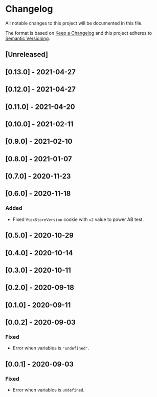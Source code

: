 # Changelog

All notable changes to this project will be documented in this file.

The format is based on [Keep a Changelog](http://keepachangelog.com/en/1.0.0/)
and this project adheres to [Semantic Versioning](http://semver.org/spec/v2.0.0.html).

## [Unreleased]

## [0.13.0] - 2021-04-27

## [0.12.0] - 2021-04-27

## [0.11.0] - 2021-04-20

## [0.10.0] - 2021-02-11

## [0.9.0] - 2021-02-10

## [0.8.0] - 2021-01-07

## [0.7.0] - 2020-11-23

## [0.6.0] - 2020-11-18
### Added
- Fixed `VtexStoreVersion` cookie with `v2` value to power AB test.

## [0.5.0] - 2020-10-29

## [0.4.0] - 2020-10-14

## [0.3.0] - 2020-10-11

## [0.2.0] - 2020-09-18

## [0.1.0] - 2020-09-11

## [0.0.2] - 2020-09-03
### Fixed
- Error when variables is `"undefined"`.

## [0.0.1] - 2020-09-03
### Fixed
- Error when variables is `undefined`.
